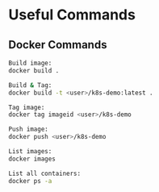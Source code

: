 # Useful Commands

## Docker Commands 

```bash
Build image:
docker build .

Build & Tag:
docker build -t <user>/k8s-demo:latest .

Tag image:
docker tag imageid <user>/k8s-demo

Push image:
docker push <user>/k8s-demo

List images:
docker images

List all containers:
docker ps -a
```